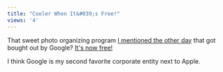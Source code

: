 ```yaml
---
title: "Cooler When It&#039;s Free!"
views: '4'
---
```

<p>That sweet photo organizing program <a href="https://www.mennoboy.com/chris/archives/001077.html">I mentioned the other day</a> that got bought out by Google?  <a href="https://www.picasa.com/google/">It's now free!</a></p>
<p>I think Google is my second favorite corporate entity next to Apple.</p>
